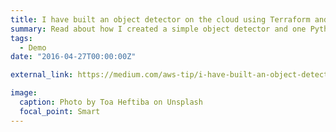 ```yaml
---
title: I have built an object detector on the cloud using Terraform and YOLOv8
summary: Read about how I created a simple object detector and one Python file and deployed it using Terraform. That was fun.
tags:
  - Demo
date: "2016-04-27T00:00:00Z"

external_link: https://medium.com/aws-tip/i-have-built-an-object-detector-on-the-cloud-using-terraform-and-yolov8-60068366f74d

image:
  caption: Photo by Toa Heftiba on Unsplash
  focal_point: Smart
---
```

